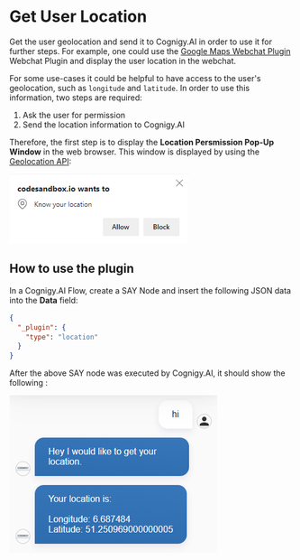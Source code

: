 # Get User Location

Get the user geolocation and send it to Cognigy.AI in order to use it for further steps. For example, one could use the [Google Maps Webchat Plugin](../google-maps/) Webchat Plugin and display the user location in the webchat.

For some use-cases it could be helpful to have access to the user's geolocation, such as `longitude` and `latitude`. In order to use this information, two steps are required:

1. Ask the user for permission
2. Send the location information to Cognigy.AI

Therefore, the first step is to display the **Location Persmission Pop-Up Window** in the web browser. This window is displayed by using the [Geolocation API](https://developer.mozilla.org/en-US/docs/Web/API/Geolocation_API):

<img src="./docs/askForPermissionUserLocation.png"></img>


## How to use the plugin

In a Cognigy.AI Flow, create a SAY Node and insert the following JSON data into the **Data** field:

```json
{
  "_plugin": {
    "type": "location"
  }
}
```

After the above SAY node was executed by Cognigy.AI, it should show the following :

<img src="./docs/successUserBrowserLocation.png"></img>